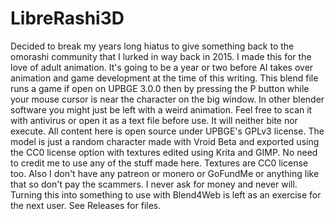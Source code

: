 # LibreRashi3D

Decided to break my years long hiatus to give something back to the omorashi community that I lurked in way back in 2015. I made this for the love of adult animation. It's going to be a year or two before AI takes over animation and game development at the time of this writing. This blend file runs a game if open on UPBGE 3.0.0 then by pressing the P button while your mouse cursor is near the character on the big window. In other blender software you might just be left with a weird animation. Feel free to scan it with antivirus or open it as a text file before use. It will neither bite nor execute. All content here is open source under UPBGE's GPLv3 license. The model is just a random character made with Vroid Beta and exported using the CC0 license option with textures edited using Krita and GIMP. No need to credit me to use any of the stuff made here. Textures are CC0 license too. Also I don't have any patreon or monero or GoFundMe or anything like that so don't pay the scammers. I never ask for money and never will. Turning this into something to use with Blend4Web is left as an exercise for the next user. See Releases for files.
